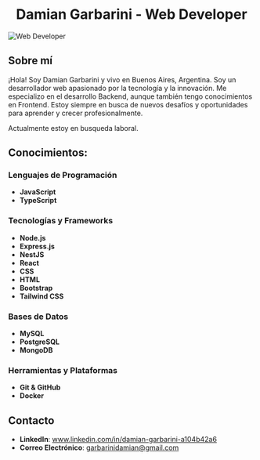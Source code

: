 <h1 align="center">Damian Garbarini - Web Developer</h1>  

![ Web Developer](https://media.licdn.com/dms/image/D4D16AQFQQWt_IjqOxQ/profile-displaybackgroundimage-shrink_350_1400/0/1719194177784?e=1726704000&v=beta&t=oFM7DfSFLLcbcLCqgzCpw_JCuXcnjBW8HQEpozuEK9M)


## Sobre mí

¡Hola! Soy Damian Garbarini y vivo en Buenos Aires, Argentina. Soy un desarrollador web apasionado por la tecnología y la innovación. Me especializo en el desarrollo Backend, aunque también tengo conocimientos en Frontend. Estoy siempre en busca de nuevos desafíos y oportunidades para aprender y crecer profesionalmente.

Actualmente estoy en busqueda laboral.

## Conocimientos:

### Lenguajes de Programación
- **JavaScript**
- **TypeScript**


### Tecnologías y Frameworks
- **Node.js**
- **Express.js**
- **NestJS**
- **React**
- **CSS**
- **HTML**
- **Bootstrap**
- **Tailwind CSS**

### Bases de Datos
- **MySQL**
- **PostgreSQL**
- **MongoDB**

### Herramientas y Plataformas
- **Git & GitHub**
- **Docker**

## Contacto

- **LinkedIn**: www.linkedin.com/in/damian-garbarini-a104b42a6
- **Correo Electrónico**: garbarinidamian@gmail.com
